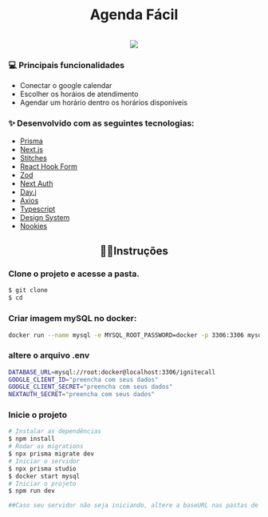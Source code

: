 <link rel="stylesheet" href="https://cdn.jsdelivr.net/gh/devicons/devicon@v2.15.1/devicon.min.css">
<h1 align="center">
Agenda Fácil
<br/>
<br/>
<img src="https://user-images.githubusercontent.com/89225210/220485249-13c2edf6-6340-4867-b837-7b8bcafb6872.png"/>
</h1>

<h3> 💻 Principais funcionalidades </h3>

- Conectar o google calendar
- Escolher os horáios de atendimento
- Agendar um horário dentro os horários disponíveis



<h3> ✨ Desenvolvido com as seguintes tecnologias:</h3>
       
- <a href="https://www.prisma.io/">Prisma</a>
- <a href="https://day.js.org/">Next.js</a>
- <a href="https://stitches.dev/">Stitches</a>
- <a href="https://react-hook-form.com/">React Hook Form</a>
- <a href="https://zod.dev/">Zod</a>
- <a href="https://next-auth.js.org/">Next Auth</a>
- <a href="https://day.js.org/">Day.j</a>
- <a href="https://github.com/axios/axios">Axios</a>
- <a href="https://www.typescriptlang.org/">Typescript</a>
- <a href="https://www.npmjs.com/package/@mujapira-ui/react">Design System</a>
- <a href="https://www.npmjs.com/package/nookies">Nookies</a>

<h2 align="center">🏃‍♂️Instruções</h1>

<h3>Clone o projeto e acesse a pasta.</h3>

```bash
$ git clone
$ cd 
```

<h3>Criar imagem mySQL no docker:</h3>

```bash
docker run --name mysql -e MYSQL_ROOT_PASSWORD=docker -p 3306:3306 mysql:latest
```

<h3> altere o arquivo .env </h3>

```bash
DATABASE_URL=mysql://root:docker@localhost:3306/ignitecall
GOOGLE_CLIENT_ID="preencha com seus dados"
GOOGLE_CLIENT_SECRET="preencha com seus dados"
NEXTAUTH_SECRET="preencha com seus dados"
```

<h3> Inicie o projeto </h3>

```bash
# Instalar as dependências
$ npm install
# Rodar as migrations
$ npx prisma migrate dev
# Iniciar o servidor
$ npx prisma studio
$ docker start mysql
# Iniciar o projeto
$ npm run dev

##Caso seu servidor não seja iniciando, altere a baseURL nas pastas de lib
```
